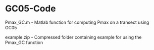 # GC05-Code


Pmax_GC.m - Matlab function for computing Pmax on a transect using GC05

example.zip - Compressed folder containing example for using the Pmax_GC function
